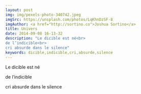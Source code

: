 ```yaml
---
layout: post
img: img/pexels-photo-340742.jpeg
imgSrc: https://unsplash.com/photos/LqKhnDzSF-8
imgAuthor: <a href="http://sortino.co">Joshua Sortino</a>
title: Univers
date: 2014-09-08 16-13-32
description: "Le dicible est né<br>
de l’indicible<br>
cri absurde dans le silence"
keywords: dicible,indicible,cri,absurde,silence
---
```

Le dicible est né

de l’indicible

cri absurde dans le silence
